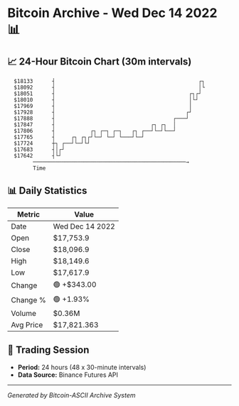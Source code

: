 # Bitcoin Archive - Wed Dec 14 2022 📊

## 📈 24-Hour Bitcoin Chart (30m intervals)

```
  $18133      ┤                                             ┌┐ 
  $18092      ┤                                             │└ 
  $18051      ┤                                          ┌┐┌┘  
  $18010      ┤                                          │└┘   
  $17969      ┤                                          │     
  $17928      ┤                                         ┌┘     
  $17888      ┤                                     ┌───┘      
  $17847      ┤                              ┌┐ ┌┐  │          
  $17806      ┤           ┌┐ ┌─┐ ┌─┐   ┌┐ ┌──┘└─┘└──┘          
  $17765      ┤     ┌┐ ┌┐┌┘└─┘ └─┘ └───┘└─┘                    
  $17724      ┼┐ ┌──┘└─┘└┘                                     
  $17683      ┤│┌┘                                             
  $17642      ┤└┘                                              
        ────────────────────────────────────────────────→
        Time
```

## 📊 Daily Statistics

| Metric | Value |
|--------|-------|
| Date | Wed Dec 14 2022 |
| Open | $17,753.9 |
| Close | $18,096.9 |
| High | $18,149.6 |
| Low | $17,617.9 |
| Change | 🟢 +$343.00 |
| Change % | 🟢 +1.93% |
| Volume | $0.36M |
| Avg Price | $17,821.363 |

## 📅 Trading Session

- **Period:** 24 hours (48 x 30-minute intervals)
- **Data Source:** Binance Futures API

---
*Generated by Bitcoin-ASCII Archive System*
